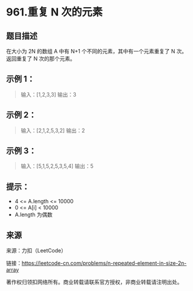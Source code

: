 # 961.重复 N 次的元素

## 题目描述
在大小为 2N 的数组 A 中有 N+1 个不同的元素，其中有一个元素重复了 N 次。
返回重复了 N 次的那个元素。

 

## 示例 1：
> 输入：[1,2,3,3]
> 输出：3

## 示例 2：

> 输入：[2,1,2,5,3,2]
> 输出：2

## 示例 3：

> 输入：[5,1,5,2,5,3,5,4]
> 输出：5

 

## 提示：
- 4 <= A.length <= 10000
- 0 <= A[i] < 10000
- A.length 为偶数

## 来源

来源：力扣（LeetCode）

链接：https://leetcode-cn.com/problems/n-repeated-element-in-size-2n-array

著作权归领扣网络所有。商业转载请联系官方授权，非商业转载请注明出处。